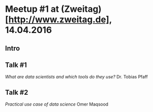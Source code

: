 # Meetup #1 at (Zweitag)[http://www.zweitag.de], 14.04.2016

## Intro


## Talk #1
*What are data scientists and which tools do they use?*
Dr. Tobias Pfaff

## Talk #2
*Practical use case of data science*
Omer Maqsood
